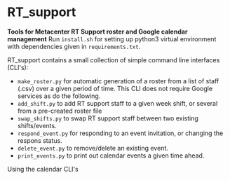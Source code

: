 # RT_support

<strong>Tools for Metacenter RT Support roster and Google calendar management</strong>
Run <code>install.sh</code> for setting up python3 virtual environment with dependencies given in <code>requirements.txt</code>.

RT_support contains a small collection of simple command line interfaces (CLI's):
<ul>
  <li><code>make_roster.py</code> for automatic generation of a roster from a list of staff (.csv) over a given period of time. This CLI does not require Google services as do the following.</li>
  <li><code>add_shift.py</code> to add RT support staff to a given week shift, or several from a pre-created roster file</li>
  <li><code>swap_shifts.py</code> to swap RT support staff between two existing shifts/events. </li>
  <li><code>respond_event.py</code> for responding to an event invitation, or changing the respons status.</li>
  <li><code>delete_event.py</code> to remove/delete an existing event.</li>
  <li><code>print_events.py</code> to print out calendar events a given time ahead.</li>    
</ul>

<bold> Using the calendar CLI's</bold>


